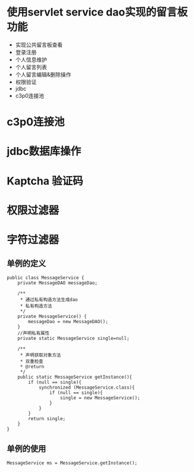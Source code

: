 # 使用servlet service dao实现的留言板功能
- 实现公共留言板查看
- 登录注册
- 个人信息维护
- 个人留言列表
- 个人留言编辑&删除操作
- 权限验证
- jdbc
- c3p0连接池
# c3p0连接池
# jdbc数据库操作
# Kaptcha 验证码
# 权限过滤器
# 字符过滤器
## 单例的定义
```
public class MessageService {
    private MessageDAO messageDao;

    /**
     * 通过私有构造方法生成dao
     * 私有构造方法
     */
    private MessageService() {
        messageDao = new MessageDAO();
    }
    //声明私有属性
    private static MessageService single=null;

    /**
     * 声明获取对象方法
     * 双重检查
     * @return
     */
    public static MessageService getInstance(){
        if (null == single){
            synchronized (MessageService.class){
                if (null == single){
                    single = new MessageService();
                }
            }
        }
        return single;
    }
}
```
## 单例的使用
```
MessageService ms = MessageService.getInstance();
```

